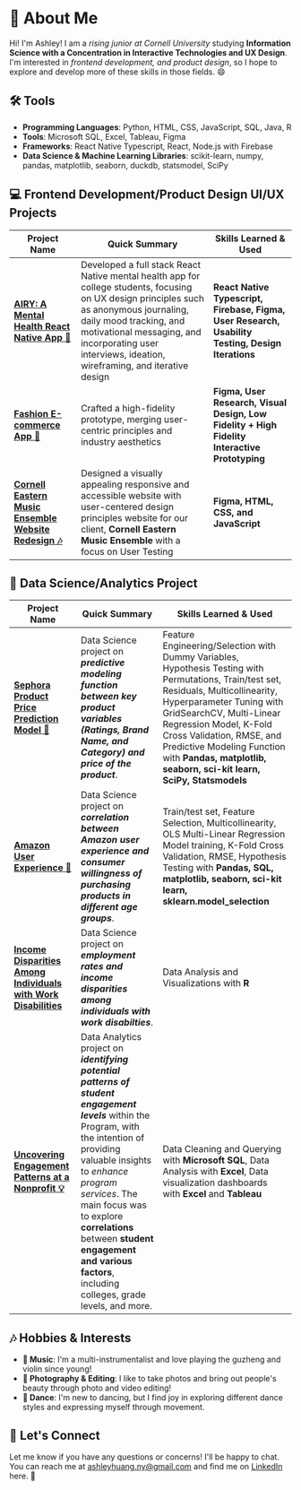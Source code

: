 # 👋 About Me 

Hi! I'm Ashley! I am a *rising junior at Cornell University* studying **Information Science with a Concentration in Interactive Technologies and UX Design**. I'm interested in *frontend development, and product design*, so I hope to explore and develop more of these skills in those fields. 😄


##  🛠️ Tools
- **Programming Languages**: Python, HTML, CSS, JavaScript, SQL, Java, R
- **Tools**: Microsoft SQL, Excel, Tableau, Figma
- **Frameworks**: React Native Typescript, React, Node.js with Firebase
- **Data Science & Machine Learning Libraries**: scikit-learn, numpy, pandas, matplotlib, seaborn, duckdb, statsmodel, SciPy

## 💻  Frontend Development/Product Design UI/UX Projects

| Project Name  | Quick Summary| Skills Learned & Used|
|----|----|---|
|**[AIRY: A Mental Health React Native App 🧠](https://github.com/yzhao2433/seeds-airy/blob/main/README.md)**| Developed a full stack React Native mental health app for college students, focusing on UX design principles such as anonymous journaling, daily mood tracking, and motivational messaging, and incorporating user interviews, ideation, wireframing, and iterative design | **React Native Typescript, Firebase, Figma, User Research, Usability Testing, Design Iterations** |
| **[Fashion E-commerce App 🧥](https://ashleyhuang.me/fashionux.html)** | Crafted a high-fidelity prototype, merging user-centric principles and industry aesthetics|**Figma, User Research, Visual Design, Low Fidelity + High Fidelity Interactive Prototyping**|
| **[Cornell Eastern Music Ensemble Website Redesign 🎶 ](https://ashleyhuang.me/cemeux.html)** |Designed a visually appealing responsive and accessible website with user-centered design principles website for our client, **Cornell Eastern Music Ensemble** with a focus on User Testing|**Figma, HTML, CSS, and JavaScript**|

## 🚀 Data Science/Analytics Project

| Project Name  | Quick Summary| Skills Learned & Used|
|----|----|---|
| **[Sephora Product Price Prediction Model 💄](https://github.com/ashleyh859/sephoraproductpricepredictionmodel/blob/main/README.md)** | Data Science project on ***predictive modeling function between key product variables (Ratings, Brand Name, and Category) and price of the product***.| Feature Engineering/Selection with Dummy Variables, Hypothesis Testing with Permutations, Train/test set, Residuals, Multicollinearity, Hyperparameter Tuning with GridSearchCV, Multi-Linear Regression Model, K-Fold Cross Validation, RMSE, and Predictive Modeling Function with **Pandas, matplotlib, seaborn, sci-kit learn, SciPy, Statsmodels**
| **[Amazon User Experience 🚀](https://github.com/ashleyh859/amazonuserexperience/blob/main/README.md)** | Data Science project on ***correlation between Amazon user experience and consumer willingness of purchasing products in different age groups***.| Train/test set, Feature Selection, Multicollinearity, OLS Multi-Linear Regression Model training, K-Fold Cross Validation, RMSE, Hypothesis Testing with **Pandas, SQL, matplotlib, seaborn, sci-kit learn, sklearn.model_selection**
| **[Income Disparities Among Individuals with Work Disabilities](https://github.com/ashleyh859/incomedisparitiesproject/blob/main/README.md)** | Data Science project on ***employment rates and income disparities among individuals with work disabilties***.| Data Analysis and Visualizations with **R**
| **[Uncovering Engagement Patterns at a Nonprofit 💡](https://github.com/ashleyh859/internship_project/blob/main/README.md)** | Data Analytics project on ***identifying potential patterns of student engagement levels*** within the Program, with the intention of providing valuable insights to *enhance program services*. The main focus was to explore **correlations** between **student engagement and various factors**, including colleges, grade levels, and more.| Data Cleaning and Querying with **Microsoft SQL**, Data Analysis with **Excel**, Data visualization dashboards with **Excel** and **Tableau**|

## 🎶 Hobbies & Interests
- **🎵 Music**: I'm a multi-instrumentalist and love playing the guzheng and violin since young!
- **📸 Photography & Editing**: I like to take photos and bring out people's beauty through photo and video editing!
- **💃 Dance**: I'm new to dancing, but I find joy in exploring different dance styles and expressing myself through movement.

## 📧 Let's Connect

Let me know if you have any questions or concerns! I'll be happy to chat. You can reach me at ashleyhuang.ny@gmail.com and find me on [LinkedIn](http://www.linkedin.com/in/ashleyhuang-ny) here. 🤝
